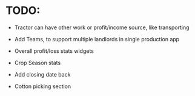 # TODO:

- Tractor can have other work or profit/income source, like transporting
- Add Teams, to support multiple landlords in single production app
- Overall profit/loss stats widgets
- Crop Season stats


- Add closing date back
- Cotton picking section
